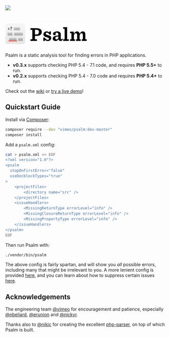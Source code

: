 <img src="https://travis-ci.org/vimeo/psalm.svg?branch=master" />

<h1><a href="https://getpsalm.org"><img src="PsalmLogo.png" height="64" alt="logo" /></a></h1>

Psalm is a static analysis tool for finding errors in PHP applications.

 - **v0.3.x** supports checking PHP 5.4 - 7.1 code, and requires **PHP 5.5+** to run. 
 - **v0.2.x** supports checking PHP 5.4 - 7.0 code and requires **PHP 5.4+** to run.

Check out the [wiki](https://github.com/vimeo/psalm/wiki) or [try a live demo](https://getpsalm.org/)!

## Quickstart Guide

Install via [Composer](https://getcomposer.org/):

```bash
composer require --dev "vimeo/psalm:dev-master"
composer install
```

Add a `psalm.xml` config:

```bash
cat > psalm.xml << EOF
<?xml version="1.0"?>
<psalm
  stopOnFirstError="false"
  useDocblockTypes="true"
>
    <projectFiles>
        <directory name="src" />
    </projectFiles>
    <issueHandlers>
        <MissingReturnType errorLevel="info" />
        <MissingClosureReturnType errorLevel="info" />
        <MissingPropertyType errorLevel="info" />
    </issueHandlers>
</psalm>
EOF
```

Then run Psalm with:

```bash
./vendor/bin/psalm
```

The above config is fairly spartan, and will show you *all* possible errors, including many that might be irrelevant to you. A more lenient config is provided [here](examples/psalm.default.xml), and you can learn about how to suppress certain issues [here](https://github.com/vimeo/psalm/wiki/Dealing-with-code-issues).

## Acknowledgements

The engineering team [@vimeo](https://github.com/vimeo) for encouragement and patience, especially [@nbeliard](https://github.com/nbeliard), [@erunion](https://github.com/erunion) and [@nickyr](https://github.com/nickyr).

Thanks also to [@nikic](https://github.com/nikic) for creating the excellent [php-parser](https://github.com/nikic/php-parser), on top of which Psalm is built.
